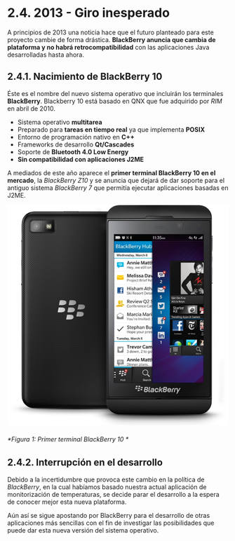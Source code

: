 # 2.4. 2013 - Giro inesperado

A principios de 2013 una noticia hace que el futuro planteado para este proyecto cambie de forma drástica. **BlackBerry anuncia que cambia de plataforma y no habrá retrocompatibilidad** con las aplicaciones Java desarrolladas hasta ahora.

## 2.4.1. Nacimiento de BlackBerry 10

Éste es el nombre del nuevo sistema operativo que incluirán los terminales **BlackBerry**. Blackberry 10 está basado en QNX que fue adquirido por *RIM* en abril de 2010. 

- Sistema operativo **multitarea** 
- Preparado para **tareas en tiempo real** ya que implementa **POSIX**
- Entorno de programación nativo en **C++**
- Frameworks de desarrollo **Qt/Cascades**
- Soporte de **Bluetooth 4.0 Low Energy**
- **Sin compatibilidad con aplicaciones J2ME**

A mediados de este año aparece el **primer terminal BlackBerry 10 en el mercado**, la *BlackBerry Z10* y se anuncia que dejará de dar soporte para el antiguo sistema *BlackBerry 7* que permitía ejecutar aplicaciones basadas en J2ME.

![Figura 1](./imagenes/blackberry_z10.jpg)
###### *Figura 1: Primer terminal BlackBerry 10 *


## 2.4.2. Interrupción en el desarrollo 

Debido a la incertidumbre que provoca este cambio en la política de *BlackBerry*, en la cual habíamos basado nuestra actual aplicación de monitorización de temperaturas, se decide parar el desarrollo a la espera de conocer mejor esta nueva plataforma. 

Aún así se sigue apostando por BlackBerry para el desarrollo de otras aplicaciones más sencillas con el fin de investigar las posibilidades que puede dar esta nueva versión del sistema operativo.
